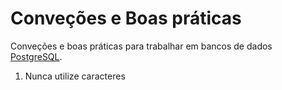 # Conveções e Boas práticas

Conveções e boas práticas para trabalhar em bancos de dados [PostgreSQL](https://www.postgresql.org).

1. Nunca utilize caracteres 
